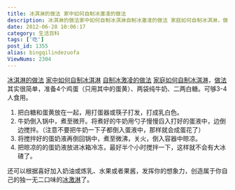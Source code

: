 ```yaml
---
title: 冰淇淋的做法 家中如何自制冰激凌的做法
description: 冰淇淋的做法家中如何自制冰淇淋自制冰激凌的做法 家庭如何自制冰淇淋，做法其实很简单，准备4个鸡蛋（只用其中的蛋黄）、两袋纯牛奶、二两白糖。可够3-4人食用。把白糖和蛋黄放在一起，用打蛋器或筷子打发，打成乳白色。牛奶倒入锅中，煮至微开。将煮好的牛奶用勺子慢慢舀入打好的蛋液中，边倒边搅拌。（注意不要把牛奶一下子都倒入蛋液中，那样就会成蛋花了）将搅拌好的蛋奶液再倒回锅中，煮至微沸，
date: 2012-06-28 10:06:17
category: 生活百科
tags: ['吃']
post_id: 1355
alias: bingqilindezuofa
ViewNums: 2304
---
```


[冰淇淋的做法](/blog/bingqilindezuofa) [家中如何自制冰淇淋](/blog/bingqilindezuofa) [自制冰激凌的做法](/blog/bingqilindezuofa) [家庭如何自制冰淇淋](/blog/bingqilindezuofa)，[做法](/blog/bingqilindezuofa)其实很简单，准备4个鸡蛋（只用其中的蛋黄）、两袋纯牛奶、二两白糖。可够3-4人食用。

1. 把白糖和蛋黄放在一起，用打蛋器或筷子打发，打成乳白色。
2. 牛奶倒入锅中，煮至微开。将煮好的牛奶用勺子慢慢舀入打好的蛋液中，边倒边搅拌。（注意不要把牛奶一下子都倒入蛋液中，那样就会成蛋花了）
3. 将搅拌好的蛋奶液再倒回锅中，煮至微沸，关火，倒入容器中晾凉。
4. 把晾凉的的蛋奶液放进冰箱冷冻，最好半个小时搅拌一下，这样就不会有大冰碴了。

还可以根据喜好加入奶油或炼乳、水果或者果酱，发挥你的想象力，创造属于你自己的独一无二口味的[冰激淋](/blog/bingqilindezuofa)了。

